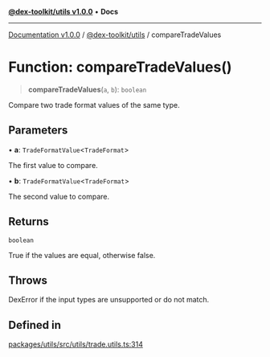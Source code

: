 [**@dex-toolkit/utils v1.0.0**](../README.md) • **Docs**

***

[Documentation v1.0.0](../../../packages.md) / [@dex-toolkit/utils](../README.md) / compareTradeValues

# Function: compareTradeValues()

> **compareTradeValues**(`a`, `b`): `boolean`

Compare two trade format values of the same type.

## Parameters

• **a**: `TradeFormatValue`\<`TradeFormat`\>

The first value to compare.

• **b**: `TradeFormatValue`\<`TradeFormat`\>

The second value to compare.

## Returns

`boolean`

True if the values are equal, otherwise false.

## Throws

DexError if the input types are unsupported or do not match.

## Defined in

[packages/utils/src/utils/trade.utils.ts:314](https://github.com/niZmosis/dex-toolkit/blob/3d8b41b44787b30fbea5de3ab4737662ffb61bc8/packages/utils/src/utils/trade.utils.ts#L314)
